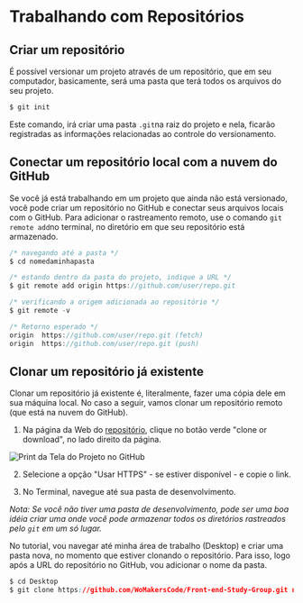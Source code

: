 # Trabalhando com Repositórios

## Criar um repositório

É possível versionar um projeto através de um repositório, que em seu computador, basicamente, será uma pasta que terá todos os arquivos do seu projeto. 

```css
$ git init
```

Este comando, irá criar uma pasta `.git`na raiz do projeto e nela, ficarão registradas as informações relacionadas ao controle do versionamento.

## Conectar um repositório local com a nuvem do GitHub

Se você já está trabalhando em um projeto que ainda não está versionado, você  pode criar um repositório no GitHub e conectar seus arquivos locais com o GitHub. Para adicionar o rastreamento remoto, use o comando `git remote add`no terminal, no diretório em que seu repositório está armazenado.

```javascript
/* navegando até a pasta */
$ cd nomedaminhapasta 

/* estando dentro da pasta do projeto, indique a URL */
$ git remote add origin https://github.com/user/repo.git

/* verificando a origem adicionada ao repositório */
$ git remote -v

/* Retorno esperado */
origin  https://github.com/user/repo.git (fetch)
origin  https://github.com/user/repo.git (push)
```

## Clonar um repositório já existente

Clonar um repositório já existente é, literalmente, fazer uma cópia dele em sua máquina local. No caso a seguir, vamos clonar um repositório remoto \(que está na nuvem do GitHub\). 

1. Na página da Web do [repositório](https://github.com/WoMakersCode/Front-end-Study-Group), clique no botão verde "clone or download", no lado direito da página.

![Print da Tela do Projeto no GitHub](../.gitbook/assets/screen-shot-2018-09-22-at-22.51.11.png)

2.  Selecione a opção "Usar HTTPS" - se estiver disponível - e copie o link.

3. No Terminal, navegue até sua pasta de desenvolvimento.

*Nota: Se você não tiver uma pasta de desenvolvimento, pode ser uma boa idéia criar uma onde você pode armazenar todos os diretórios rastreados pelo `git` em um só lugar.*

No tutorial, vou navegar até minha área de trabalho \(Desktop\) e criar uma pasta nova, no momento que estiver clonando o repositório. Para isso, logo após a URL do repositório no GitHub, vou adicionar o nome da pasta.

```css
$ cd Desktop
$ git clone https://github.com/WoMakersCode/Front-end-Study-Group.git nomedanovapasta 
```



